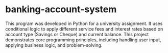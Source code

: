 # banking-account-system
This program was developed in Python for a university assignment. It uses conditional logic to apply different service fees and interest rates based on account type (Savings or Cheque) and current balance. This project demonstrates core programming principles, including handling user input, applying business logic, and problem-solving.
